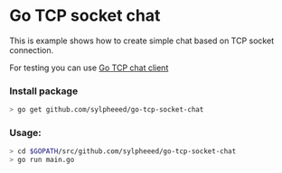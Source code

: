 # Go TCP socket chat

This is example shows how to create simple chat based on TCP socket connection.

For testing you can use [Go TCP chat client](https://github.com/sylpheeed/go-tcp-socket-chat-client)

### Install package

``` bash
> go get github.com/sylpheeed/go-tcp-socket-chat
```

### Usage:

``` bash
> cd $GOPATH/src/github.com/sylpheeed/go-tcp-socket-chat
> go run main.go
```




